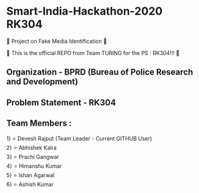 # Smart-India-Hackathon-2020 RK304    
:checkered_flag: Project on Fake Media Identification :checkered_flag:  

  :rocket: This is the official REPO from Team TURING for the PS : RK304!!! :rocket: <br/>
 ## Organization - BPRD (Bureau of Police Research and Development)  
 ## Problem Statement - RK304  
 ## Team Members :  
 
  1} :star: Devesh Rajput (Team Leader - Current GITHUB User) <br/>
  2} :star: Abhishek Kalra <br/>
  3} :star: Prachi Gangwar <br/>
  4} :star: Himanshu Kumar <br/>
  5} :star: Ishan Agarwal <br/>
  6} :star: Ashish Kumar <br/>

